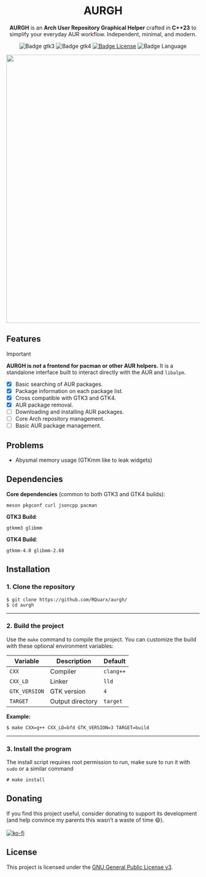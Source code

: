 <div align=center>

# AURGH

**AURGH** is an **Arch User Repository Graphical Helper**
crafted in **C++23** to simplify your everyday AUR workflow.
Independent, minimal, and modern.

![Badge gtk3]
![Badge gtk4]
[![Badge License]][License]
![Badge Language]

<img src=https://github.com/user-attachments/assets/bd91dd10-842d-495d-8b25-8ee2978e6619 width=700></img>

</div>

## Features

> [!IMPORTANT]
> **AURGH is _not_ a frontend for pacman or other AUR helpers.**
> It is a standalone interface built to interact directly with the AUR and `libalpm`.

- [x] Basic searching of AUR packages.
- [x] Package information on each package list.
- [x] Cross compatible with GTK3 and GTK4.
- [x] AUR package removal.
- [ ] Downloading and installing AUR packages.
- [ ] Core Arch repository management.
- [ ] Basic AUR package management.

## Problems

- Abysmal memory usage (GTKmm like to leak widgets)

## Dependencies

**Core dependencies** (common to both GTK3 and GTK4 builds):
```console
meson pkgconf curl jsoncpp pacman
```

**GTK3 Build**:
```console
gtkmm3 glibmm
```
**GTK4 Build**:
```console
gtkmm-4.0 glibmm-2.68
```

## Installation

### 1. Clone the repository

```console
$ git clone https://github.com/RQuarx/aurgh/
$ cd aurgh
```
---

### 2. Build the project

Use the `make` command to compile the project. You can customize the build with these optional environment variables:

| Variable      | Description      | Default   |
| ------------- | ---------------- | --------- |
| `CXX`         | Compiler         | `clang++` |
| `CXX_LD`      | Linker           | `lld`     |
| `GTK_VERSION` | GTK version      | `4`       |
| `TARGET`      | Output directory | `target`  |

**Example:**

```console
$ make CXX=g++ CXX_LD=bfd GTK_VERSION=3 TARGET=build
```
---
### 3. Install the program

The install script requires root permission to run, make sure to run it with `sudo`
or a similar command

```console
# make install
```

## Donating

If you find this project useful, consider donating to support its development
(and help convince my parents this wasn’t a waste of time 😄).
<br>
<br>
[![ko-fi](https://ko-fi.com/img/githubbutton_sm.svg)](https://ko-fi.com/I2I11ERX5G)

## License
This project is licensed under the [GNU General Public License v3](COPYING).

<!-- Badge references -->
[License]: COPYING

[Badge Workflow]: https://github.com/RQuarx/aurgh/actions/workflows/check_build.yml/badge.svg
[Badge gtk3]: https://github.com/RQuarx/aurgh/actions/workflows/gtk3_build.yml/badge.svg
[Badge gtk4]: https://github.com/RQuarx/aurgh/actions/workflows/gtk4_build.yml/badge.svg
[Badge Language]: https://img.shields.io/github/languages/top/RQuarx/aurgh
[Badge License]: https://img.shields.io/github/license/RQuarx/aurgh
